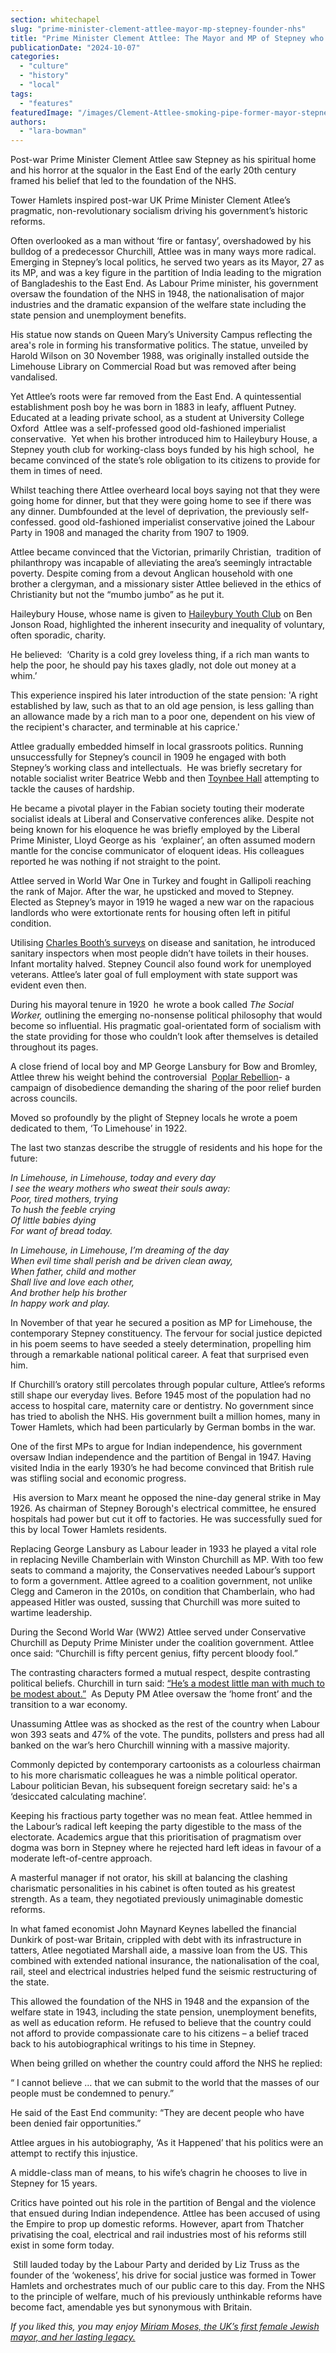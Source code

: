 ```yaml
---
section: whitechapel
slug: "prime-minister-clement-attlee-mayor-mp-stepney-founder-nhs"
title: "Prime Minister Clement Attlee: The Mayor and MP of Stepney who founded the NHS"
publicationDate: "2024-10-07"
categories: 
  - "culture"
  - "history"
  - "local"
tags: 
  - "features"
featuredImage: "/images/Clement-Attlee-smoking-pipe-former-mayor-stepney.jpg"
authors: 
  - "lara-bowman"
---
```


Post-war Prime Minister Clement Attlee saw Stepney as his spiritual home and his horror at the squalor in the East End of the early 20th century framed his belief that led to the foundation of the NHS.

Tower Hamlets inspired post-war UK Prime Minister Clement Atlee’s pragmatic, non-revolutionary socialism driving his government’s historic reforms. 

Often overlooked as a man without ‘fire or fantasy’, overshadowed by his bulldog of a predecessor Churchill, Attlee was in many ways more radical. Emerging in Stepney’s local politics, he served two years as its Mayor, 27 as its MP, and was a key figure in the partition of India leading to the migration of Bangladeshis to the East End. As Labour Prime minister, his government oversaw the foundation of the NHS in 1948, the nationalisation of major industries and the dramatic expansion of the welfare state including the state pension and unemployment benefits. 

His statue now stands on Queen Mary’s University Campus reflecting the area's role in forming his transformative politics. The statue, unveiled by Harold Wilson on 30 November 1988, was originally installed outside the Limehouse Library on Commercial Road but was removed after being vandalised.

Yet Attlee’s roots were far removed from the East End. A quintessential establishment posh boy he was born in 1883 in leafy, affluent Putney. Educated at a leading private school, as a student at University College Oxford  Attlee was a self-professed good old-fashioned imperialist conservative.  Yet when his brother introduced him to Haileybury House, a Stepney youth club for working-class boys funded by his high school,  he became convinced of the state’s role obligation to its citizens to provide for them in times of need. 

Whilst teaching there Attlee overheard local boys saying not that they were going home for dinner, but that they were going home to see if there was any dinner. Dumbfounded at the level of deprivation, the previously self-confessed. good old-fashioned imperialist conservative joined the Labour Party in 1908 and managed the charity from 1907 to 1909. 

Attlee became convinced that the Victorian, primarily Christian,  tradition of philanthropy was incapable of alleviating the area’s seemingly intractable poverty. Despite coming from a devout Anglican household with one brother a clergyman, and a missionary sister Attlee believed in the ethics of Christianity but not the “mumbo jumbo” as he put it. 

Haileybury House, whose name is given to [Haileybury Youth Club](https://romanroadlondon.com/tower-hamlets-youth-service-launched-13-million-investment/) on Ben Jonson Road, highlighted the inherent insecurity and inequality of voluntary, often sporadic, charity. 

He believed:  ‘Charity is a cold grey loveless thing, if a rich man wants to help the poor, he should pay his taxes gladly, not dole out money at a whim.’ 

This experience inspired his later introduction of the state pension: 'A right established by law, such as that to an old age pension, is less galling than an allowance made by a rich man to a poor one, dependent on his view of the recipient's character, and terminable at his caprice.'

Attlee gradually embedded himself in local grassroots politics. Running unsuccessfully for Stepney’s council in 1909 he engaged with both Stepney’s working class and intellectuals.  He was briefly secretary for notable socialist writer Beatrice Webb and then [Toynbee Hall](https://whitechapellondon.co.uk/toynbee-hall-reducing-poverty-in-tower-hamlets/) attempting to tackle the causes of hardship. 

He became a pivotal player in the Fabian society touting their moderate socialist ideals at Liberal and Conservative conferences alike. Despite not being known for his eloquence he was briefly employed by the Liberal Prime Minister, Lloyd George as his  ‘explainer’, an often assumed modern mantle for the concise communicator of eloquent ideas. His colleagues reported he was nothing if not straight to the point.

Attlee served in World War One in Turkey and fought in Gallipoli reaching the rank of Major. After the war, he upsticked and moved to Stepney. Elected as Stepney’s mayor in 1919 he waged a new war on the rapacious landlords who were extortionate rents for housing often left in pitiful condition. 

Utilising [Charles Booth’s surveys](https://www.economist.com/books-and-arts/2019/10/05/charles-booths-quest-to-fathom-poverty-in-victorian-london) on disease and sanitation, he introduced sanitary inspectors when most people didn’t have toilets in their houses. Infant mortality halved. Stepney Council also found work for unemployed veterans. Attlee’s later goal of full employment with state support was evident even then. 

During his mayoral tenure in 1920  he wrote a book called _The Social Worker,_ outlining the emerging no-nonsense political philosophy that would become so influential. His pragmatic goal-orientated form of socialism with the state providing for those who couldn’t look after themselves is detailed throughout its pages.

A close friend of local boy and MP George Lansbury for Bow and Bromley, Attlee threw his weight behind the controversial  [Poplar Rebellion](https://romanroadlondon.com/political-history-tower-hamlets/)\- a campaign of disobedience demanding the sharing of the poor relief burden across councils. 

Moved so profoundly by the plight of Stepney locals he wrote a poem dedicated to them, ‘To Limehouse’ in 1922.

The last two stanzas describe the struggle of residents and his hope for the future: 

_In Limehouse, in Limehouse, today and every day  
I see the weary mothers who sweat their souls away:  
Poor, tired mothers, trying  
To hush the feeble crying  
Of little babies dying  
For want of bread today._

_In Limehouse, in Limehouse, I’m dreaming of the day  
When evil time shall perish and be driven clean away,  
When father, child and mother  
Shall live and love each other,  
And brother help his brother  
In happy work and play._

In November of that year he secured a position as MP for Limehouse, the contemporary Stepney constituency. The fervour for social justice depicted in his poem seems to have seeded a steely determination, propelling him through a remarkable national political career. A feat that surprised even him. 

If Churchill’s oratory still percolates through popular culture, Attlee’s reforms still shape our everyday lives. Before 1945 most of the population had no access to hospital care, maternity care or dentistry. No government since has tried to abolish the NHS. His government built a million homes, many in Tower Hamlets, which had been particularly by German bombs in the war. 

One of the first MPs to argue for Indian independence, his government oversaw Indian independence and the partition of Bengal in 1947. Having visited India in the early 1930’s he had become convinced that British rule was stifling social and economic progress.

 His aversion to Marx meant he opposed the nine-day general strike in May 1926. As chairman of Stepney Borough's electrical committee, he ensured hospitals had power but cut it off to factories. He was successfully sued for this by local Tower Hamlets residents. 

Replacing George Lansbury as Labour leader in 1933 he played a vital role in replacing Neville Chamberlain with Winston Churchill as MP. With too few seats to command a majority, the Conservatives needed Labour’s support to form a government. Attlee agreed to a coalition government, not unlike Clegg and Cameron in the 2010s, on condition that Chamberlain, who had appeased Hitler was ousted, sussing that Churchill was more suited to wartime leadership. 

During the Second World War (WW2) Attlee served under Conservative Churchill as Deputy Prime Minister under the coalition government. Attlee once said: “Churchill is fifty percent genius, fifty percent bloody fool.”  

The contrasting characters formed a mutual respect, despite contrasting political beliefs. Churchill in turn said: [“He’s a modest little man with much to be modest about.”](https://www.newyorker.com/news/daily-comment/never-mind-churchill-clement-attlee-is-a-model-for-these-times)  As Deputy PM Atlee oversaw the ‘home front’ and the transition to a war economy. 

Unassuming Attlee was as shocked as the rest of the country when Labour won 393 seats and 47% of the vote. The pundits, pollsters and press had all banked on the war’s hero Churchill winning with a massive majority. 

Commonly depicted by contemporary cartoonists as a colourless chairman to his more charismatic colleagues he was a nimble political operator.  Labour politician Bevan, his subsequent foreign secretary said: he's a ‘desiccated calculating machine’. 

Keeping his fractious party together was no mean feat. Attlee hemmed in the Labour’s radical left keeping the party digestible to the mass of the electorate. Academics argue that this prioritisation of pragmatism over dogma was born in Stepney where he rejected hard left ideas in favour of a moderate left-of-centre approach. 

A masterful manager if not orator, his skill at balancing the clashing charismatic personalities in his cabinet is often touted as his greatest strength. As a team, they negotiated previously unimaginable domestic reforms. 

In what famed economist John Maynard Keynes labelled the financial Dunkirk of post-war Britain, crippled with debt with its infrastructure in tatters, Atlee negotiated Marshall aide, a massive loan from the US. This combined with extended national insurance, the nationalisation of the coal, rail, steel and electrical industries helped fund the seismic restructuring of the state. 

This allowed the foundation of the NHS in 1948 and the expansion of the welfare state in 1943, including the state pension, unemployment benefits, as well as education reform. He refused to believe that the country could not afford to provide compassionate care to his citizens – a belief traced back to his autobiographical writings to his time in Stepney.

When being grilled on whether the country could afford the NHS he replied: 

“ I cannot believe … that we can submit to the world that the masses of our people must be condemned to penury.”

He said of the East End community: “They are decent people who have been denied fair opportunities.” 

Attlee argues in his autobiography, ‘As it Happened’ that his politics were an attempt to rectify this injustice.

A middle-class man of means, to his wife’s chagrin he chooses to live in Stepney for 15 years.

Critics have pointed out his role in the partition of Bengal and the violence that ensued during Indian independence. Attlee has been accused of using the Empire to prop up domestic reforms. However, apart from Thatcher privatising the coal, electrical and rail industries most of his reforms still exist in some form today. 

 Still lauded today by the Labour Party and derided by Liz Truss as the founder of the ‘wokeness’, his drive for social justice was formed in Tower Hamlets and orchestrates much of our public care to this day. From the NHS to the principle of welfare, much of his previously unthinkable reforms have become fact, amendable yes but synonymous with Britain.

_If you liked this, you may enjoy [Miriam Moses, the UK’s first female Jewish mayor, and her lasting legacy.](https://whitechapellondon.co.uk/miriam-moses-first-female-jewish-stepney-mayor-history/)_

